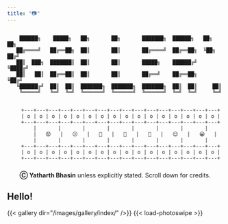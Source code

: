 ```yaml
---
title: "📷"
---
```

```goat

    ██████╗    █████╗   ██╗       ██╗       ███████╗  ██████╗   ██╗   ██╗
   ██╔════╝   ██╔══██╗  ██║       ██║       ██╔════╝  ██╔══██╗  ╚██╗ ██╔╝
   ██║  ███╗  ███████║  ██║       ██║       █████╗    ██████╔╝   ╚████╔╝ 
   ██║   ██║  ██╔══██║  ██║       ██║       ██╔══╝    ██╔══██╗    ╚██╔╝  
   ╚██████╔╝  ██║  ██║  ███████╗  ███████╗  ███████╗  ██║  ██║     ██║   
    ╚═════╝   ╚═╝  ╚═╝  ╚══════╝  ╚══════╝  ╚══════╝  ╚═╝  ╚═╝     ╚═╝
```

<marquee width="100%" direction="left" behavior="alternate" height="300" scrollamount=17>

```goat
     +---+---+---+---+---+---+---+---+---+---+---+---+---+---+---+---+  
     | o | o | o | o | o | o | o | o | o | o | o | o | o | o | o | o |  
     +---+---+---+---+---+---+---+---+---+---+---+---+---+---+---+---+  
         |       |       |       |       |       |       |       |      
         |   😟   |   😕   |   🙁   |   🤨   |   🙂   |   😊   |   😁   |    
         |       |       |       |       |       |       |       |      
     +---+---+---+---+---+---+---+---+---+---+---+---+---+---+---+---+  
     | o | o | o | o | o | o | o | o | o | o | o | o | o | o | o | o |  
     +---+---+---+---+---+---+---+---+---+---+---+---+---+---+---+---+  
```

</marquee>

<span style="display:block; margin-top:-150px;"></span>
<div style="text-align: center;">
<b>Ⓒ Yatharth Bhasin</b> unless explicitly stated. Scroll down for credits.
</div>

## Hello!
{{< gallery dir="/images/gallery/index/" />}} {{< load-photoswipe >}}